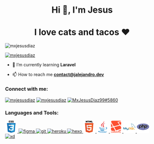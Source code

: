 <h1 align="center">Hi 👋, I'm Jesus</h1>
<h1 align="center">I love cats and tacos ❤️</h1>
<p align="left"> <img src="https://komarev.com/ghpvc/?username=mxjesusdiaz&label=Profile%20views&color=0e75b6&style=flat" alt="mxjesusdiaz" /> </p>

<p align="left"> <a href="https://twitter.com/mxjesusdiaz" target="blank"><img src="https://img.shields.io/twitter/follow/mxjesusdiaz?logo=twitter&style=for-the-badge" alt="mxjesusdiaz" /></a> </p>

- 🌱 I’m currently learning **Laravel**

- 📫 How to reach me **contact@jalejandro.dev**

<h3 align="left">Connect with me:</h3>
<p align="left">
<a href="https://dev.to/mxjesusdiaz" target="blank"><img align="center" src="https://cdn.jsdelivr.net/npm/simple-icons@3.0.1/icons/dev-dot-to.svg" alt="mxjesusdiaz" height="30" width="40" /></a>
<a href="https://twitter.com/mxjesusdiaz" target="blank"><img align="center" src="https://cdn.jsdelivr.net/npm/simple-icons@3.0.1/icons/twitter.svg" alt="mxjesusdiaz" height="30" width="40" /></a>
<a href="https://discord.gg/MxJesusDiaz99#5860" target="blank"><img align="center" src="https://cdn.jsdelivr.net/npm/simple-icons@3.0.1/icons/discord.svg" alt="MxJesusDiaz99#5860" height="30" width="40" /></a>
</p>

<h3 align="left">Languages and Tools:</h3>
<p align="left"> <a href="https://www.w3schools.com/css/" target="_blank"> <img src="https://raw.githubusercontent.com/devicons/devicon/master/icons/css3/css3-original-wordmark.svg" alt="css3" width="40" height="40"/> </a> <a href="https://www.figma.com/" target="_blank"> <img src="https://www.vectorlogo.zone/logos/figma/figma-icon.svg" alt="figma" width="40" height="40"/> </a> <a href="https://git-scm.com/" target="_blank"> <img src="https://www.vectorlogo.zone/logos/git-scm/git-scm-icon.svg" alt="git" width="40" height="40"/> </a> <a href="https://heroku.com" target="_blank"> <img src="https://www.vectorlogo.zone/logos/heroku/heroku-icon.svg" alt="heroku" width="40" height="40"/> </a> <a href="hexo.io/" target="_blank"> <img src="https://www.vectorlogo.zone/logos/hexoio/hexoio-icon.svg" alt="hexo" width="40" height="40"/> </a> <a href="https://www.w3.org/html/" target="_blank"> <img src="https://raw.githubusercontent.com/devicons/devicon/master/icons/html5/html5-original-wordmark.svg" alt="html5" width="40" height="40"/> </a> <a href="https://www.java.com" target="_blank"> <img src="https://raw.githubusercontent.com/devicons/devicon/master/icons/java/java-original.svg" alt="java" width="40" height="40"/> </a> <a href="https://laravel.com/" target="_blank"> <img src="https://raw.githubusercontent.com/devicons/devicon/master/icons/laravel/laravel-plain-wordmark.svg" alt="laravel" width="40" height="40"/> </a> <a href="https://www.mysql.com/" target="_blank"> <img src="https://raw.githubusercontent.com/devicons/devicon/master/icons/mysql/mysql-original-wordmark.svg" alt="mysql" width="40" height="40"/> </a> <a href="https://www.php.net" target="_blank"> <img src="https://raw.githubusercontent.com/devicons/devicon/master/icons/php/php-original.svg" alt="php" width="40" height="40"/> </a> <a href="https://www.adobe.com/products/xd.html" target="_blank"> <img src="https://cdn.worldvectorlogo.com/logos/adobe-xd.svg" alt="xd" width="40" height="40"/> </a> </p>
